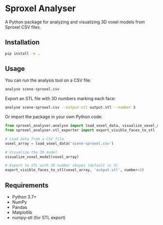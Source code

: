 # Sproxel Analyser

A Python package for analyzing and visualizing 3D voxel models from Sproxel CSV files.

## Installation

```bash
pip install -e .
```

## Usage

You can run the analysis tool on a CSV file:

```bash
analyse scene-sproxel.csv
```

Export an STL file with 3D numbers marking each face:

```bash
analyse scene-sproxel.csv --output-stl output.stl --number 3
```

Or import the package in your own Python code:

```python
from sproxel_analyser.analyse import load_voxel_data, visualize_voxel_model
from sproxel_analyser.stl_exporter import export_visible_faces_to_stl

# Load data from a CSV file
voxel_array = load_voxel_data('scene-sproxel.csv')

# Visualize the 3D model
visualize_voxel_model(voxel_array)

# Export to STL with 3D number shapes (default is 3)
export_visible_faces_to_stl(voxel_array, 'output.stl', number=5)
```

## Requirements

- Python 3.7+
- NumPy
- Pandas
- Matplotlib
- numpy-stl (for STL export)
